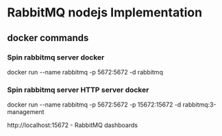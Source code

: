 # RabbitMQ nodejs Implementation

## docker commands

### Spin rabbitmq server docker
docker run --name rabbitmq -p 5672:5672 -d rabbitmq

### Spin rabbitmq server HTTP server docker
docker run --name rabbitmq -p 5672:5672 -p 15672:15672 -d rabbitmq:3-management

http://localhost:15672 - RabbitMQ dashboards